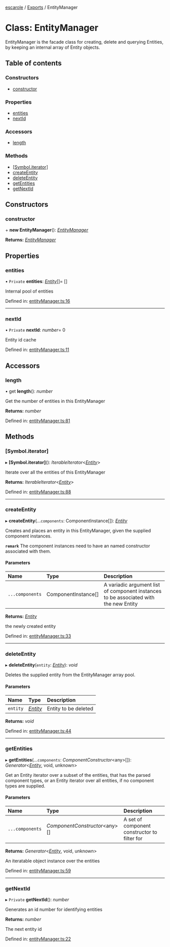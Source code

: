 [escarole](../README.md) / [Exports](../modules.md) / EntityManager

# Class: EntityManager

EntityManager is the facade class for creating, delete and querying Entities, by
keeping an internal array of Entity objects.

## Table of contents

### Constructors

- [constructor](entitymanager.md#constructor)

### Properties

- [entities](entitymanager.md#entities)
- [nextId](entitymanager.md#nextid)

### Accessors

- [length](entitymanager.md#length)

### Methods

- [[Symbol.iterator]](entitymanager.md#[symbol.iterator])
- [createEntity](entitymanager.md#createentity)
- [deleteEntity](entitymanager.md#deleteentity)
- [getEntities](entitymanager.md#getentities)
- [getNextId](entitymanager.md#getnextid)

## Constructors

### constructor

\+ **new EntityManager**(): [*EntityManager*](entitymanager.md)

**Returns:** [*EntityManager*](entitymanager.md)

## Properties

### entities

• `Private` **entities**: [*Entity*](entity.md)[]= []

Internal pool of entities

Defined in: [entityManager.ts:16](https://github.com/Ezbob/Escarole/blob/4c7d299/src/entityManager.ts#L16)

___

### nextId

• `Private` **nextId**: *number*= 0

Entity id cache

Defined in: [entityManager.ts:11](https://github.com/Ezbob/Escarole/blob/4c7d299/src/entityManager.ts#L11)

## Accessors

### length

• get **length**(): *number*

Get the number of entities in this EntityManager

**Returns:** *number*

Defined in: [entityManager.ts:81](https://github.com/Ezbob/Escarole/blob/4c7d299/src/entityManager.ts#L81)

## Methods

### [Symbol.iterator]

▸ **[Symbol.iterator]**(): *IterableIterator*<[*Entity*](entity.md)\>

Iterate over all the entities of this EntityManager

**Returns:** *IterableIterator*<[*Entity*](entity.md)\>

Defined in: [entityManager.ts:88](https://github.com/Ezbob/Escarole/blob/4c7d299/src/entityManager.ts#L88)

___

### createEntity

▸ **createEntity**(...`components`: ComponentInstance[]): [*Entity*](entity.md)

Creates and places an entity in this EntityManager, given the supplied component instances.

**`remark`** The component instances need to have an named constructor associated with them.

#### Parameters

| Name | Type | Description |
| :------ | :------ | :------ |
| `...components` | ComponentInstance[] | A variadic argument list of component instances to be associated with the new Entity |

**Returns:** [*Entity*](entity.md)

the newly created entity

Defined in: [entityManager.ts:33](https://github.com/Ezbob/Escarole/blob/4c7d299/src/entityManager.ts#L33)

___

### deleteEntity

▸ **deleteEntity**(`entity`: [*Entity*](entity.md)): *void*

Deletes the supplied entity from the EntityManager array pool.

#### Parameters

| Name | Type | Description |
| :------ | :------ | :------ |
| `entity` | [*Entity*](entity.md) | Entity to be deleted |

**Returns:** *void*

Defined in: [entityManager.ts:44](https://github.com/Ezbob/Escarole/blob/4c7d299/src/entityManager.ts#L44)

___

### getEntities

▸ **getEntities**(...`components`: *ComponentConstructor*<any\>[]): *Generator*<[*Entity*](entity.md), void, unknown\>

Get an Entity iterator over a subset of the entities, that has the parsed component types, or
an Entity iterator over all entities, if no component types are supplied.

#### Parameters

| Name | Type | Description |
| :------ | :------ | :------ |
| `...components` | *ComponentConstructor*<any\>[] | A set of component constructor to filter for |

**Returns:** *Generator*<[*Entity*](entity.md), void, unknown\>

An iteratable object instance over the entities

Defined in: [entityManager.ts:59](https://github.com/Ezbob/Escarole/blob/4c7d299/src/entityManager.ts#L59)

___

### getNextId

▸ `Private` **getNextId**(): *number*

Generates an id number for identifying entities

**Returns:** *number*

The next entity id

Defined in: [entityManager.ts:22](https://github.com/Ezbob/Escarole/blob/4c7d299/src/entityManager.ts#L22)

